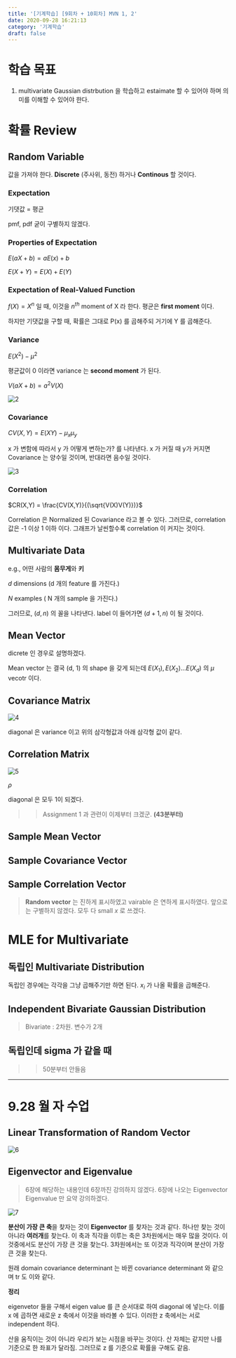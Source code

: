 ```yaml
---
title: '[기계학습] [9회차 + 10회차] MVN 1, 2'
date: 2020-09-28 16:21:13
category: '기계학습'
draft: false
---
```


# 학습 목표

1. multivariate Gaussian distrbution 을 학습하고 estaimate 할 수 있어야 하며 의미를 이해할 수 있어야 한다.

# 확률 Review

## Random Variable

값을 가져야 한다. **Discrete** (주사위, 동전) 하거나 **Continous** 할 것이다.

### Expectation

기댓값 = 평균

pmf, pdf 굳이 구별하지 않겠다.

### Properties of Expectation

$E(aX+b) = aE(x) + b$

$E(X+Y) = E(X) + E(Y)$

### Expectation of Real-Valued Function

$f(X) = X^n$ 일 때, 이것을 $n^{th}$ moment of X 라 한다. 평균은 **first moment** 이다.

하지만 기댓값을 구할 때, 확률은 그대로 P(x) 를 곱해주되 거기에 Y 를 곱해준다.

### Variance

$E(X^2) - \mu^2$

평균값이 0 이라면 variance 는 **second moment** 가 된다.

$V(aX+b) = a^2V(X)$

![2](./files/2.PNG)

### Covariance

$CV(X,Y) = E(XY) - \mu_x\mu_y$

x 가 변함에 따라서 y 가 어떻게 변하는가? 를 나타낸다. x 가 커질 때 y가 커지면 Covariance 는 양수일 것이며, 반대라면 음수일 것이다.

![3](./files/3.PNG)

### Correlation

$CR(X,Y) = \frac{CV(X,Y)}{(\sqrt{V(X)V(Y)})}$

Correlation 은 Normalized 된 Covariance 라고 볼 수 있다. 그러므로, correlation 값은 -1 이상 1 이하 이다. 그래프가 날씬할수록 correlation 이 커지는 것이다.

## Multivariate Data

e.g., 어떤 사람의 **몸무게**와 **키**

$d$ dimensions (d 개의 feature 를 가진다.)

$N$ examples ( N 개의 sample 을 가진다.)

그러므로, $(d, n)$ 의 꼴을 나타낸다. label 이 들어가면 $(d+1, n)$ 이 될 것이다.

## Mean Vector

dicrete 인 경우로 설명하겠다.

Mean vector 는 결국 (d, 1) 의 shape 을 갖게 되는데 $E(X_1), E(X_2) ... E(X_d)$ 의 $\mu$ vecotr 이다.

## Covariance Matrix

![4](./files/4.PNG)

diagonal 은 variance 이고 위의 삼각형값과 아래 삼각형 값이 같다.

## Correlation Matrix

![5](./files/5.PNG)

$\rho$

diagonal 은 모두 1이 되겠다.

> > Assignment 1 과 관련이 이제부터 크겠군. **(43분부터)**

## Sample Mean Vector

## Sample Covariance Vector

## Sample Correlation Vector

> **Random vector** 는 진하게 표시하였고 vairable 은 연하게 표시하였다. 앞으로는 구별하지 않겠다. 모두 다 small $x$ 로 쓰겠다.

# MLE for Multivariate

## 독립인 Multivariate Distribution

독립인 경우에는 각각을 그냥 곱해주기만 하면 된다. $x_i$ 가 나올 확률을 곱해준다.

## Independent Bivariate Gaussian Distribution

> Bivariate : 2차원. 변수가 2개

## 독립인데 sigma 가 같을 때

> > 50분부터 안들음

---

# 9.28 월 자 수업

## Linear Transformation of Random Vector

![6](./files/6.PNG)

## Eigenvector and Eigenvalue

> 6장에 해당하는 내용인데 6장까진 강의하지 않겠다. 6장에 나오는 Eigenvector Eigenvalue 만 요약 강의하겠다.

![7](./files/7.PNG)

**분산이 가장 큰 축**을 찾자는 것이 **Eigenvector** 를 찾자는 것과 같다. 하나만 찾는 것이 아니라 **여러개**를 찾는다.
이 축과 직각을 이루는 축은 3차원에서는 매우 많을 것이다. 이것중에서도 분산이 가장 큰 것을 찾는다. 3차원에서는 또 이것과 직각이며 분산이 가장 큰 것을 찾는다.

원래 domain covariance determinant 는 바뀐 covariance determinant 와 같으며 tr 도 이와 같다.

**정리**

eigenvetor 들을 구해서 eigen value 를 큰 순서대로 하여 diagonal 에 넣는다. 이를 x 에 곱하면 새로운 z 축에서 이것을 바라볼 수 있다. 이러한 z 축에서는 서로 independent 하다.

산을 움직이는 것이 아니라 우리가 보는 시점을 바꾸는 것이다. 산 자체는 같지만 나를 기준으로 한 좌표가 달라짐. 그러므로 z 를 기준으로 확률을 구해도 같음.
